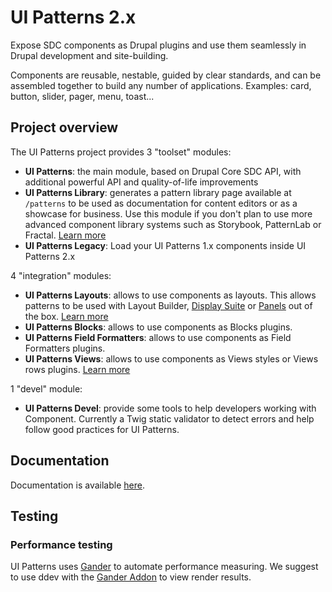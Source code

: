 # UI Patterns 2.x

Expose SDC components as Drupal plugins and use them seamlessly in Drupal development and site-building.

Components are reusable, nestable, guided by clear standards, and can be assembled together to build any number of applications. Examples: card, button, slider, pager, menu, toast...

## Project overview

The UI Patterns project provides 3 "toolset" modules:

- **UI Patterns**: the main module, based on Drupal Core SDC API, with additional powerful API and quality-of-life improvements
- **UI Patterns Library**: generates a pattern library page available at `/patterns`
  to be used as documentation for content editors or as a showcase for business. Use this module if you don't plan to
  use more advanced component library systems such as Storybook, PatternLab or Fractal.
  [Learn more](https://www.drupal.org/docs/contributed-modules/ui-patterns/define-your-patterns)
- **UI Patterns Legacy**: Load your UI Patterns 1.x components inside UI Patterns 2.x

4 "integration" modules:

- **UI Patterns Layouts**: allows to use components as layouts. This allows patterns to be used with Layout Builder,
  [Display Suite](https://www.drupal.org/project/ds) or [Panels](https://www.drupal.org/project/panels)
  out of the box. [Learn more](https://www.drupal.org/docs/contributed-modules/ui-patterns/use-patterns-as-layouts)
- **UI Patterns Blocks**: allows to use components as Blocks plugins.
- **UI Patterns Field Formatters**: allows to use components as Field Formatters plugins.
- **UI Patterns Views**: allows to use components as Views styles or Views rows plugins.
  [Learn more](https://www.drupal.org/docs/contributed-modules/ui-patterns/use-patterns-with-views)

1 "devel" module:

- **UI Patterns Devel**: provide some tools to help developers working with Component. Currently a Twig static
  validator to detect errors and help follow good practices for UI Patterns.

## Documentation

Documentation is available [here](https://www.drupal.org/docs/contributed-modules/ui-patterns).

## Testing

### Performance testing
UI Patterns uses [Gander](https://www.drupal.org/docs/develop/automated-testing/performance-tests) to automate performance measuring.
We suggest to use ddev with the [Gander Addon](https://github.com/tag1consulting/ddev-gander) to view render results. 
